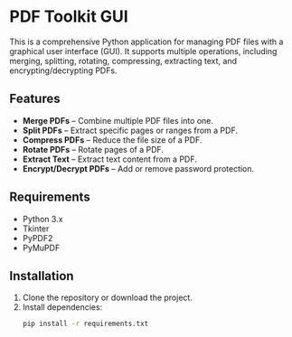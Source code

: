 # PDF Toolkit GUI

This is a comprehensive Python application for managing PDF files with a graphical user interface (GUI). It supports multiple operations, including merging, splitting, rotating, compressing, extracting text, and encrypting/decrypting PDFs.

## Features
- **Merge PDFs** – Combine multiple PDF files into one.
- **Split PDFs** – Extract specific pages or ranges from a PDF.
- **Compress PDFs** – Reduce the file size of a PDF.
- **Rotate PDFs** – Rotate pages of a PDF.
- **Extract Text** – Extract text content from a PDF.
- **Encrypt/Decrypt PDFs** – Add or remove password protection.

## Requirements
- Python 3.x
- Tkinter
- PyPDF2
- PyMuPDF

## Installation

1. Clone the repository or download the project.
2. Install dependencies:
   ```bash
   pip install -r requirements.txt
